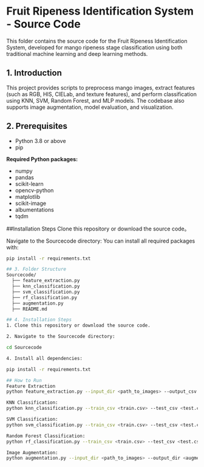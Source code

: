 # Fruit Ripeness Identification System - Source Code

This folder contains the source code for the Fruit Ripeness Identification System, developed for mango ripeness stage classification using both traditional machine learning and deep learning methods.

## 1. Introduction

This project provides scripts to preprocess mango images, extract features (such as RGB, HIS, CIELab, and texture features), and perform classification using KNN, SVM, Random Forest, and MLP models. The codebase also supports image augmentation, model evaluation, and visualization.

## 2. Prerequisites

- Python 3.8 or above
- pip

**Required Python packages:**

- numpy
- pandas
- scikit-learn
- opencv-python
- matplotlib
- scikit-image
- albumentations
- tqdm


##Installation Steps
Clone this repository or download the source code。

Navigate to the Sourcecode directory:
You can install all required packages with:

```bash
pip install -r requirements.txt

## 3. Folder Structure
Sourcecode/
  ├── feature_extraction.py
  ├── knn_classification.py
  ├── svm_classification.py
  ├── rf_classification.py
  ├── augmentation.py
  ├── README.md

## 4. Installation Steps
1. Clone this repository or download the source code.

2. Navigate to the Sourcecode directory:

cd Sourcecode

4. Install all dependencies:

pip install -r requirements.txt

## How to Run
Feature Extraction
python feature_extraction.py --input_dir <path_to_images> --output_csv <features.csv>

KNN Classification: 
python knn_classification.py --train_csv <train.csv> --test_csv <test.csv>

SVM Classification: 
python svm_classification.py --train_csv <train.csv> --test_csv <test.csv>

Random Forest Classification:
python rf_classification.py --train_csv <train.csv> --test_csv <test.csv>

Image Augmentation:
python augmentation.py --input_dir <path_to_images> --output_dir <augmented_images_dir>
